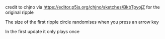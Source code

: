 credit to chjno via https://editor.p5js.org/chjno/sketches/BkbTpyojZ for the original ripple

The size of the first ripple circle randomises when you press an arrow key

In the first update it only plays once
